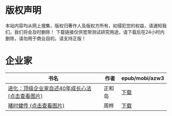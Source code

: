 # 版权声明

本站内容均从网上搜集，版权归著作人及版权方所有，如侵犯您的权益，请通知我们，我们将会及时删除！ 下载链接仅供宽带测试研究用途，请下载后在24小时内删除，请勿用于商业目的。请支持正版！

# 企业家

| 书名 | 作者 | epub/mobi/azw3 |
| --- | --- | --- |
| [进化：顶级企业家自述40年成长心法 (点击查看图片)](https://www.dushupai.com/attachment/2024/06/06/304132bbdeb142c2.jpg) | 正和岛 | [下载](https://url89.ctfile.com/f/31084289-1357032940-fc25a8?p=8866) |
| [褚时健传 (点击查看图片)](https://www.dushupai.com/attachment/2024/06/05/78d518e35e6c50a6.jpg) | 周桦 | [下载](https://url89.ctfile.com/f/31084289-1357026889-fa3aca?p=8866) |
